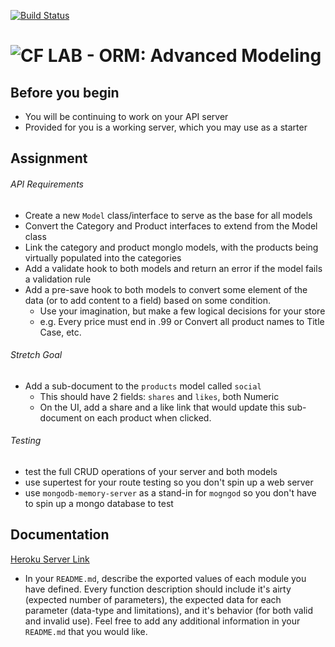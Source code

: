 [![Build Status](https://www.travis-ci.com/ashley-breunich/lab-12.svg?branch=master)](https://www.travis-ci.com/ashley-breunich/lab-12)

![CF](http://i.imgur.com/7v5ASc8.png) LAB - ORM: Advanced Modeling
=================================================

## Before you begin
* You will be continuing to work on your API server
* Provided for you is a working server, which you may use as a starter

## Assignment
###### API Requirements
* Create a new `Model` class/interface to serve as the base for all models
* Convert the Category and Product interfaces to extend from the Model class
* Link the category and product monglo models, with the products being virtually populated into the categories
* Add a validate hook to both models and return an error if the model fails a validation rule
* Add a pre-save hook to both models to convert some element of the data (or to add content to a field) based on some condition.
  * Use your imagination, but make a few logical decisions for your store
  * e.g. Every price must end in .99 or Convert all product names to Title Case, etc.

###### Stretch Goal
* Add a sub-document to the `products` model called `social`
  * This should have 2 fields: `shares` and `likes`, both Numeric
  * On the UI, add a share and a like link that would update this sub-document on each product when clicked.


###### Testing
* test the full CRUD operations of your server and both models
* use supertest for your route testing so you don't spin up a web server
* use `mongodb-memory-server` as a stand-in for `mogngod` so you don't have to spin up a mongo database to test


##  Documentation
[Heroku Server Link](https://lab-12-breunich.herokuapp.com/api/v1/categories)
* In your `README.md`, describe the exported values of each module you have defined. Every function description should include it's airty (expected number of parameters), the expected data for each parameter (data-type and limitations), and it's behavior (for both valid and invalid use). Feel free to add any additional information in your `README.md` that you would like.

